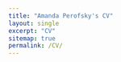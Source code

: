 ```yaml
---
title: "Amanda Perofsky's CV"
layout: single
excerpt: "CV"
sitemap: true
permalink: /CV/
---
```


<a href="/assets/amanda_perofsky_cv_2017.pdf">